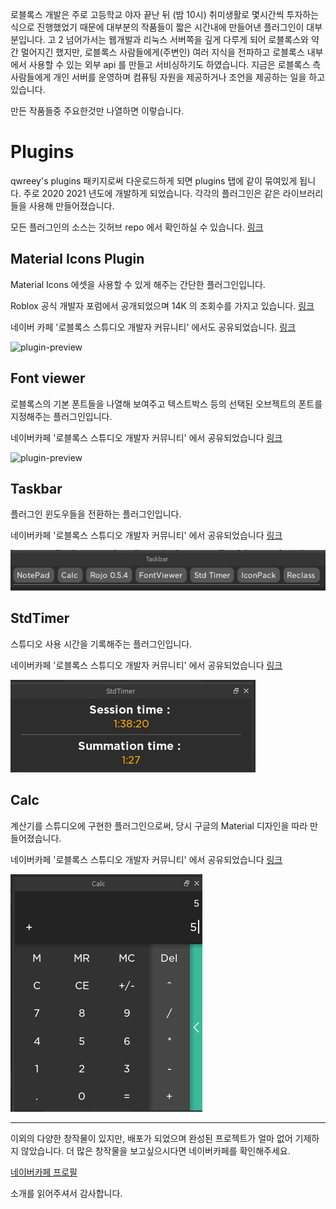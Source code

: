로블록스 개발은 주로 고등학교 야자 끝난 뒤 (밤 10시) 취미생활로 몇시간씩 투자하는식으로 진행했었기 때문에 대부분의 작품들이 짧은 시간내에 만들어낸 플러그인이 대부분입니다.
고 2 넘어가서는 웹개발과 리눅스 서버쪽을 깊게 다루게 되어 로블록스와 약간 멀어지긴 했지만, 로블록스 사람들에게(주변인) 여러 지식을 전파하고 로블록스 내부에서 사용할 수 있는 외부 api 를 만들고 서비싱하기도 하였습니다.
지금은 로블록스 측 사람들에게 개인 서버를 운영하며 컴퓨팅 자원을 제공하거나 조언을 제공하는 일을 하고 있습니다.

만든 작품들중 주요한것만 나열하면 이렇습니다.

# Plugins

qwreey's plugins 패키지로써 다운로드하게 되면 plugins 탭에 같이 묶여있게 됩니다.
주로 2020 2021 년도에 개발하게 되었습니다. 각각의 플러그인은 같은 라이브러리들을 사용해 만들어졌습니다.

모든 플러그인의 소스는 깃허브 repo 에서 확인하실 수 있습니다. [링크](https://github.com/qwreey/qwreey.roblox.plugins)

## Material Icons Plugin

Material Icons 에셋을 사용할 수 있게 해주는 간단한 플러그인입니다.

Roblox 공식 개발자 포럼에서 공개되었으며 14K 의 조회수를 가지고 있습니다. [링크](https://devforum.roblox.com/t/plugin-material-icons-1400/906640)

네이버 카페 '로블록스 스튜디오 개발자 커뮤니티' 에서도 공유되었습니다. [링크](https://cafe.naver.com/robloxstudio?iframe_url_utf8=%2FArticleRead.nhn%253Fclubid%3D30135743%2526articleid%3D1156)

![plugin-preview](https://devforum-uploads.s3.dualstack.us-east-2.amazonaws.com/uploads/original/4X/1/b/c/1bc6121258a14bd9f083ab8e96b49868959784ac.png)

## Font viewer

로블록스의 기본 폰트들을 나열해 보여주고 텍스트박스 등의 선택된 오브젝트의 폰트를 지정해주는 플러그인입니다.

네이버카페 '로블록스 스튜디오 개발자 커뮤니티' 에서 공유되었습니다 [링크](https://cafe.naver.com/robloxstudio?iframe_url_utf8=%2FArticleRead.nhn%253Fclubid%3D30135743%2526articleid%3D969)

![plugin-preview](./images/creation-about-rblx/fontviewr.png)

## Taskbar

플러그인 윈도우들을 전환하는 플러그인입니다.

네이버카페 '로블록스 스튜디오 개발자 커뮤니티' 에서 공유되었습니다 [링크](https://cafe.naver.com/robloxstudio?iframe_url_utf8=%2FArticleRead.nhn%253Fclubid%3D30135743%2526articleid%3D1227)

![plugin-preview](./images/creation-about-rblx/taskbar.png)

## StdTimer

스튜디오 사용 시간을 기록해주는 플러그인입니다.

네이버카페 '로블록스 스튜디오 개발자 커뮤니티' 에서 공유되었습니다 [링크](https://cafe.naver.com/robloxstudio?iframe_url_utf8=%2FArticleRead.nhn%253Fclubid%3D30135743%2526articleid%3D980)

![plugin-preview](./images/creation-about-rblx/stdtimer.png)

## Calc

계산기를 스튜디오에 구현한 플러그인으로써, 당시 구글의 Material 디자인을 따라 만들어졌습니다.

네이버카페 '로블록스 스튜디오 개발자 커뮤니티' 에서 공유되었습니다 [링크](https://cafe.naver.com/robloxstudio?iframe_url_utf8=%2FArticleRead.nhn%253Fclubid%3D30135743%2526articleid%3D1039)

![plugin-preview](./images/creation-about-rblx/calc.png)

---

이외의 다양한 창작물이 있지만, 배포가 되었으며 완성된 프로젝트가 얼마 없어 기제하지 않았습니다.
더 많은 창작물을 보고싶으시다면 네이버카페를 확인해주세요.

[네이버카페 프로필](https://cafe.naver.com/ca-fe/cafes/30135743/members/psGJUrjhoBPy4d1rYNPNcQ?tab=articles&page=3)

소개를 읽어주셔서 감사합니다.

